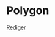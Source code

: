 # Polygon

[Rediger](https://github.com/FMDatahub/DataDictionary/tree/main/Properties/Administratively/Polygon.md)
